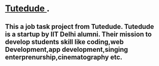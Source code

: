 # [Tutedude ](https://tutedude80.netlify.app/). 

## This a job task project from Tutedude. Tutedude is a startup by IIT Delhi alumni. Their mission to develop students skill like coding,web Development,app development,singing enterprenurship,cinematography etc.


